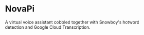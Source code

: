 # NovaPi
A virtual voice assistant cobbled together with Snowboy's hotword detection and Google Cloud Transcription.
